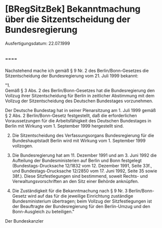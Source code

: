 # [BRegSitzBek] Bekanntmachung über die Sitzentscheidung der Bundesregierung

Ausfertigungsdatum: 22.07.1999

 

## ----

Nachstehend mache ich gemäß § 9 Nr. 2 des Berlin/Bonn-Gesetzes die Sitzentscheidung der Bundesregierung vom 21. Juli 1999 bekannt:

"1.  
Gemäß § 3 Abs. 2 des Berlin/Bonn-Gesetzes hat die Bundesregierung den Vollzug ihrer Sitzentscheidung für Berlin in zeitlicher Abstimmung mit dem Vollzug der Sitzentscheidung des Deutschen Bundestages vorzunehmen.

Der Deutsche Bundestag hat in seiner Plenarsitzung am 1. Juli 1999 gemäß § 2 Abs. 2 Berlin/Bonn-Gesetz festgestellt, daß die erforderlichen Voraussetzungen für die Arbeitsfähigkeit des Deutschen Bundestages in Berlin mit Wirkung vom 1. September 1999 hergestellt sind.

2. Die Sitzentscheidung des Verfassungsorgans Bundesregierung für die Bundeshauptstadt Berlin wird mit Wirkung vom 1. September 1999 vollzogen.

3. Die Bundesregierung hat am 11. Dezember 1991 und am 3. Juni 1992 die Aufteilung der Bundesministerien auf Berlin und Bonn festgelegt (Bundestags-Drucksache 12/1832 vom 12. Dezember 1991, Seite 33f., und Bundestags-Drucksache 12/2850 vom 17. Juni 1992, Seite 35 sowie 38f.). Diese Sitzfestlegungen sind bestimmend, soweit Rechts- und Verwaltungsvorschriften an den Sitz einer Behörde anknüpfen.

4. Die Zuständigkeit für die Bekanntmachung nach § 9 Nr. 3 Berlin/Bonn-Gesetz wird auf das für die jeweilige Einrichtung zuständige Bundesministerium übertragen; beim Vollzug der Sitzfestlegungen ist der Beauftragte der Bundesregierung für den Berlin-Umzug und den Bonn-Ausgleich zu beteiligen."

Der Bundeskanzler
